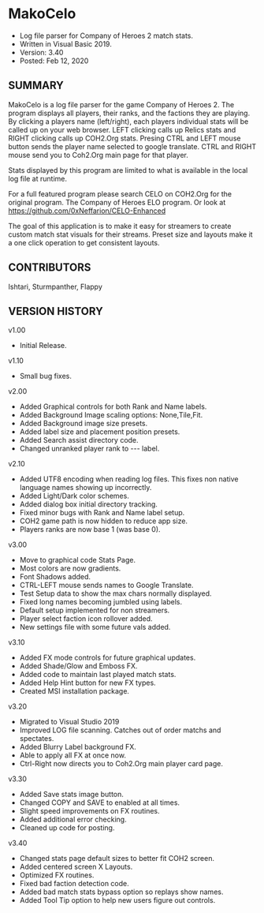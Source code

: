 # MakoCelo
* Log file parser for Company of Heroes 2 match stats.
* Written in Visual Basic 2019.
* Version: 3.40
* Posted: Feb 12, 2020

SUMMARY
------------------------------------------------------------------
MakoCelo is a log file parser for the game Company of Heroes 2.
The program displays all players, their ranks, and the factions
they are playing. By clicking a players name (left/right), each
players individual stats will be called up on your web browser.
LEFT clicking calls up Relics stats and RIGHT clicking calls up 
COH2.Org stats. Presing CTRL and LEFT mouse button sends the 
player name selected to google translate. CTRL and RIGHT mouse
send you to Coh2.Org main page for that player.

Stats displayed by this program are limited to what is available
in the local log file at runtime.

For a full featured program please search CELO on COH2.Org for
the original program. The Company of Heroes ELO program. Or 
look at https://github.com/0xNeffarion/CELO-Enhanced

The goal of this application is to make it easy for streamers
to create custom match stat visuals for their streams. Preset
size and layouts make it a one click operation to get consistent
layouts.

CONTRIBUTORS
------------------------------------------------------------------
Ishtari, Sturmpanther, Flappy

VERSION HISTORY
------------------------------------------------------------------
v1.00
* Initial Release.

v1.10
* Small bug fixes.

v2.00
* Added Graphical controls for both Rank and Name labels.
* Added Background Image scaling options: None,Tile,Fit.
* Added Background image size presets.
* Added label size and placement position presets.
* Added Search assist directory code.
* Changed unranked player rank to --- label.

v2.10
* Added UTF8 encoding when reading log files. This fixes non native language names showing up incorrectly.
* Added Light/Dark color schemes.		
* Added dialog box initial directory tracking.	
* Fixed minor bugs with Rank and Name label setup.
* COH2 game path is now hidden to reduce app size.
* Players ranks are now base 1 (was base 0).

v3.00
* Move to graphical code Stats Page.
* Most colors are now gradients.
* Font Shadows added.
* CTRL-LEFT mouse sends names to Google Translate.
* Test Setup data to show the max chars normally displayed.
* Fixed long names becoming jumbled using labels.	
* Default setup implemented for non streamers.
* Player select faction icon rollover added.
* New settings file with some future vals added.
	
v3.10
* Added FX mode controls for future graphical updates.
* Added Shade/Glow and Emboss FX.
* Added code to maintain last played match stats.
* Added Help Hint button for new FX types.
* Created MSI installation package.

v3.20
* Migrated to Visual Studio 2019
* Improved LOG file scanning. Catches out of order matchs
  and spectates.
* Added Blurry Label background FX.
* Able to apply all FX at once now.
* Ctrl-Right now directs you to Coh2.Org main player card page.

v3.30
* Added Save stats image button.
* Changed COPY and SAVE to enabled at all times.
* Slight speed improvements on FX routines.
* Added additional error checking.
* Cleaned up code for posting.

v3.40
* Changed stats page default sizes to better fit COH2 screen.
* Added centered screen X Layouts.
* Optimized FX routines.
* Fixed bad faction detection code.
* Added bad match stats bypass option so replays show names.
* Added Tool Tip option to help new users figure out controls.
